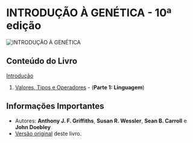 # INTRODUÇÃO À GENÉTICA - 10ª edição

![INTRODUÇÃO À GENÉTICA](https://images.livrariasaraiva.com.br/imagemnet/imagem.aspx/?pro_id=4956118&qld=90&l=430&a=-1)

## Conteúdo do Livro

[Introdução](https://github.com/braziljs/eloquente-javascript/blob/master/chapters/00-introducao.md)

1. [Valores, Tipos e Operadores](https://github.com/braziljs/eloquente-javascript/blob/master/chapters/01-valores-tipos-operadores.md) - (**Parte 1: Linguagem**)

## Informações Importantes

- Autores: **Anthony J. F. Griffiths**, **Susan R. Wessler**, **Sean B. Carroll** e **John Doebley**
- [Versão original](http://eloquentjavascript.net) deste livro.
